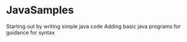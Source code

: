 # JavaSamples
Starting out by writing simple java code
Adding basic java programs for guidance for syntax
